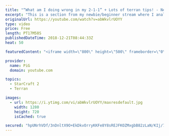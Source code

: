 ```yaml
---
title: "“What am I doing wrong in my 2-1-1” + Lots of terran tips! - Newbie Stream"
excerpt: "This is a section from my newbie/beginner stream where I analyse a players replay and answer their question. Notes that are shown on screen at some points: https://docs.google.com/document/d/1C87ZA4Zmsx9gaEdbYcDOmJZKe22XzORWQIlZN4AClpI/edit?usp=sharing -- Watch live at https://www.twitch.tv/x5_pig"
originalUrl: https://youtube.com/watch?v=abWkvlrUOYY
type: video
price: Free
length: PT17M58S
publishedDateTime: 2018-12-21T08:44:33Z
heat: 50

featuredContent: "<iframe width=\"800\" height=\"500\" frameborder=\"0\" src=\"https://www.youtube.com/embed/abWkvlrUOYY\" allow=\"accelerometer; autoplay; encrypted-media; gyroscope; picture-in-picture\" allowfullscreen></iframe>"

provider:
  name: PiG
  domain: youtube.com

topics:
  - StarCraft 2
  - Terran

images:
  - url: https://i.ytimg.com/vi/abWkvlrUOYY/maxresdefault.jpg
    width: 1280
    height: 720
    isCached: true

secured: "hpUNrhVDf/3nDnltX9O+EkDkvOrryKKFe8Y8sREJFKOZMxgbB82zLaN/KIj/77od2108KNd9q9EMcVxt4ufotXXcBSFD3klKFkXbCYdlyVqXSkKS1cxmWB8l1+Sqd/P6IYnLP9NWz0BgFtC5D4J7piG3hOhR78cfb5hYi21RBrbSIWWQQX7o6oTGJFIx/q6fwuTFqTn+psxOkzecDNU4jVedVgeW+WrB/rhnw0Eg/BLmxyefYYc4JT5y2QxqAMyWiugbAItguzd0URNWqkL/A0EdV6COXgbBeDlkRi1zDYPIqrt2nr9kTqSp5DmriDvKiqXeh2ZJwdoTnzR8Q+InmJzFFeqL2CIU30VN16oBz6Icx+Y0ifeM/2Khvq4OSpvlR+5Wgb9qsf6SJ2upGlK643ZENjjzwI4BglVrK2xT/iA=;H0BAfdD79KNaebfR4uAxrg=="
---
```


